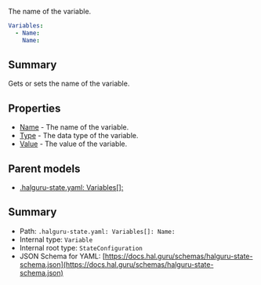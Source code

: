 <!--
title: Name
description: The name of the variable.
version: 1.0.0+985fa281609b0afa8cea033581aabacb4efd2baa
generated: true
date: 2025-04-05T18:56:52Z
node: This file is generated by the command-line program: `halguru manual --generate-docs`
-->


The name of the variable.

```yaml
Variables:
  - Name:
    Name:
```

## Summary

Gets or sets the name of the variable.

## Properties

* [Name]((state)-variables-list-name.md) - The name of the variable.
* [Type]((state)-variables-list-type.md) - The data type of the variable.
* [Value]((state)-variables-list-value.md) - The value of the variable.

## Parent models

* [.halguru-state.yaml: Variables[]:]((state)-variables-list.md)
## Summary

* Path: `.halguru-state.yaml: Variables[]: Name:`
* Internal type: `Variable`
* Internal root type: `StateConfiguration`
* JSON Schema for YAML: [https://docs.hal.guru/schemas/halguru-state-schema.json](https://docs.hal.guru/schemas/halguru-state-schema.json)
